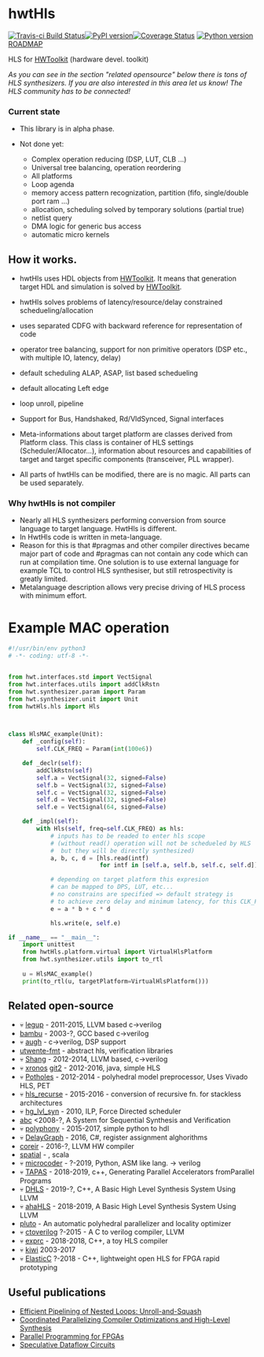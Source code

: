 # hwtHls

[![Travis-ci Build Status](https://travis-ci.org/Nic30/hwtHls.png?branch=master)](https://travis-ci.org/Nic30/hwtHls)[![PyPI version](https://badge.fury.io/py/hwtHls.svg)](http://badge.fury.io/py/hwtHls)[![Coverage Status](https://coveralls.io/repos/github/Nic30/hwtHls/badge.svg?branch=master)](https://coveralls.io/github/Nic30/hwtHls?branch=master)
[![Python version](https://img.shields.io/pypi/pyversions/hwtHls.svg)](https://img.shields.io/pypi/pyversions/hwtHls.svg)
[ROADMAP](https://drive.google.com/file/d/1zyegLIf7VaBRyb-ED5vgOMmHzW4SRZLp/view?usp=sharing)

HLS for [HWToolkit](https://github.com/Nic30/HWToolkit) (hardware devel. toolkit)

*As you can see in the section "related opensource" below there is tons of HLS synthesizers. If you are also interested in this area let us know! The HLS community has to be connected!*

### Current state

* This library is in alpha phase.

* Not done yet:
  * Complex operation reducing (DSP, LUT, CLB ...)
  * Universal tree balancing, operation reordering
  * All platforms
  * Loop agenda
  * memory access pattern recognization, partition (fifo, single/double port ram ...)
  * allocation, scheduling solved by temporary solutions (partial true)
  * netlist query
  * DMA logic for generic bus access
  * automatic micro kernels

## How it works.
* hwtHls uses HDL objects from [HWToolkit](https://github.com/Nic30/HWToolkit). 
  It means that generation target HDL and simulation is solved by [HWToolkit](https://github.com/Nic30/HWToolkit).

* hwtHls solves problems of latency/resource/delay constrained schedueling/allocation
* uses separated CDFG with backward reference for representation of code
* operator tree balancing, support for non primitive operators (DSP etc., with multiple IO, latency, delay)
* default scheduling ALAP, ASAP, list based schedueling
* default allocating Left edge
* loop unroll, pipeline
* Support for Bus, Handshaked, Rd/VldSynced, Signal interfaces

* Meta-informations about target platform are classes derived from Platform class.
  This class is container of HLS settings (Scheduler/Allocator...),
  information about resources and capabilities of target and target specific components (transceiver, PLL wrapper).

* All parts of hwtHls can be modified, there are is no magic. All parts can be used separately.

### Why hwtHls is not compiler
* Nearly all HLS synthesizers performing conversion from source language to target language. HwtHls is different.
* In HwtHls code is written in meta-language.
* Reason for this is that #pragmas and other compiler directives became major part of code and #pragmas can not contain any code which can run at compilation time. One solution is to use external language for example TCL to control HLS synthesiser, but still retrospectivity is greatly limited.
* Metalanguage description allows very precise driving of HLS process with minimum effort. 


# Example MAC operation

```python
#!/usr/bin/env python3
# -*- coding: utf-8 -*-


from hwt.interfaces.std import VectSignal
from hwt.interfaces.utils import addClkRstn
from hwt.synthesizer.param import Param
from hwt.synthesizer.unit import Unit
from hwtHls.hls import Hls



class HlsMAC_example(Unit):
    def _config(self):
        self.CLK_FREQ = Param(int(100e6))

    def _declr(self):
        addClkRstn(self)
        self.a = VectSignal(32, signed=False)
        self.b = VectSignal(32, signed=False)
        self.c = VectSignal(32, signed=False)
        self.d = VectSignal(32, signed=False)
        self.e = VectSignal(64, signed=False)

    def _impl(self):
        with Hls(self, freq=self.CLK_FREQ) as hls:
            # inputs has to be readed to enter hls scope
            # (without read() operation will not be schedueled by HLS
            #  but they will be directly synthesized)
            a, b, c, d = [hls.read(intf)
                          for intf in [self.a, self.b, self.c, self.d]]

            # depending on target platform this expresion
            # can be mapped to DPS, LUT, etc...
            # no constrains are specified => default strategy is
            # to achieve zero delay and minimum latency, for this CLK_FREQ
            e = a * b + c * d

            hls.write(e, self.e)

if __name__ == "__main__":
    import unittest
    from hwtHls.platform.virtual import VirtualHlsPlatform
    from hwt.synthesizer.utils import to_rtl
    
    u = HlsMAC_example()
    print(to_rtl(u, targetPlatform=VirtualHlsPlatform()))
```

## Related open-source
* :skull: [legup](http://legup.eecg.utoronto.ca/) - 2011-2015, LLVM based c->verilog 
* [bambu](http://panda.dei.polimi.it/?page_id=31) - 2003-?, GCC based c->verilog 
* :skull: [augh](http://tima.imag.fr/sls/research-projects/augh/) - c->verilog, DSP support
* [utwente-fmt](https://github.com/utwente-fmt) - abstract hls, verification libraries
* :skull: [Shang](https://github.com/etherzhhb/Shang) - 2012-2014, LLVM based, c->verilog
* :skull: [xronos](https://github.com/endrix/xronos) [git2](https://github.com/endrix/xronos) - 2012-2016, java, simple HLS
* :skull: [Potholes](https://github.com/SamuelBayliss/Potholes) - 2012-2014 - polyhedral model preprocessor, Uses Vivado HLS, PET
* :skull: [hls_recurse](https://github.com/m8pple/hls_recurse) - 2015-2016 - conversion of recursive fn. for stackless architectures
* :skull: [hg_lvl_syn](https://github.com/funningboy/hg_lvl_syn) - 2010, ILP, Force Directed scheduler
* [abc](https://people.eecs.berkeley.edu/~alanmi/abc/) <2008-?, A System for Sequential Synthesis and Verification 
* :skull: [polyphony](https://github.com/ktok07b6/polyphony) - 2015-2017, simple python to hdl
* :skull: [DelayGraph](https://github.com/ni/DelayGraph) - 2016, C#, register assignment alghorithms
* [coreir](https://github.com/rdaly525/coreir) - 2016-?, LLVM HW compiler
* [spatial](https://github.com/stanford-ppl/spatial)  - , scala
* :skull: [microcoder](https://github.com/ben-marshall/microcoder) - ?-2019, Python, ASM like lang. -> verilog
* :skull: [TAPAS](https://github.com/sfu-arch/TAPAS) - 2018-2019, c++, Generating Parallel Accelerators fromParallel Programs
* :skull: [DHLS](https://github.com/dillonhuff/DHLS) - 2019-?, C++, A Basic High Level Synthesis System Using LLVM
* :skull: [ahaHLS](https://github.com/dillonhuff/ahaHLS) - 2018-2019, A Basic High Level Synthesis System Using LLVM
* [pluto](https://github.com/bondhugula/pluto) -  An automatic polyhedral parallelizer and locality optimizer
* :skull: [ctoverilog](https://github.com/udif/ctoverilog) ?-2015 - A C to verilog compiler, LLVM
* :skull: [exprc](https://github.com/n-nez/exprc) - 2018-2018, C++, a toy HLS compiler
* :skull: [kiwi](https://www.cl.cam.ac.uk/~djg11/kiwi/) 2003-2017
* :skull: [ElasticC](https://github.com/daveshah1/ElasticC)  ?-2018 - C++, lightweight open HLS for FPGA rapid prototyping 

## Useful publications
* [Efficient Pipelining of Nested Loops: Unroll-and-Squash](https://people.csail.mit.edu/saman/student_thesis/petkov-01.pdf)
* [Coordinated Parallelizing Compiler Optimizations and High-Level Synthesis](https://escholarship.org/uc/item/3421b3h6)
* [Parallel Programming for FPGAs](https://github.com/KastnerRG/pp4fpgas)
* [Speculative Dataflow Circuits](https://dl.acm.org/citation.cfm?id=3293914)
